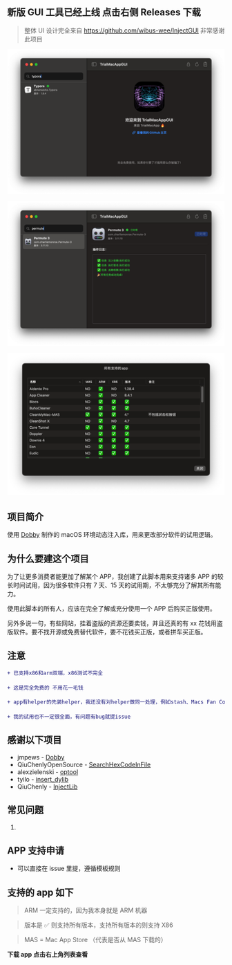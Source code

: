 ## 新版 GUI 工具已经上线 点击右侧 Releases 下载

> 整体 UI 设计完全来自 https://github.com/wibus-wee/InjectGUI 非常感谢此项目

![](/img/1.png)

![](/img/5.png)

![](/img/6.png)

## 项目简介

使用 [Dobby](https://github.com/jmpews/Dobby) 制作的 macOS 环境动态注入库，用来更改部分软件的试用逻辑。

## 为什么要建这个项目

为了让更多消费者能更加了解某个 APP，我创建了此脚本用来支持诸多 APP 的较长时间试用，因为很多软件只有 7 天、15 天的试用期，不太够充分了解其所有能力。

使用此脚本的所有人，应该在完全了解或充分使用一个 APP 后购买正版使用。

另外多说一句，有些网站，挂着盗版的资源还要卖钱，并且还真的有 xx 花钱用盗版软件。要不找开源或免费替代软件，要不花钱买正版，或者拼车买正版。

## 注意

```diff
+ 已支持x86和arm双端，x86测试不完全

+ 这是完全免费的 不用花一毛钱

+ app有helper的先装helper，我还没有对helper做同一处理，例如stash、Macs Fan Control 等软件

+ 我的试用也不一定很全面，有问题有bug就提issue
```

## 感谢以下项目

- jmpews - [Dobby](https://github.com/jmpews/Dobby)
- QiuChenlyOpenSource - [SearchHexCodeInFile](https://github.com/QiuChenlyOpenSource/SearchHexCodeInFile)
- alexzielenski - [optool](https://github.com/alexzielenski/optool)
- tyilo - [insert_dylib](https://github.com/tyilo/insert_dylib)
- QiuChenly - [InjectLib](https://github.com/QiuChenly/InjectLib)

## 常见问题

1.

## APP 支持申请

- 可以直接在 issue 里提，遵循模板规则

## 支持的 app 如下

> ARM 一定支持的，因为我本身就是 ARM 机器

> 版本是 ✅ 则支持所有版本，支持所有版本的则支持 X86

> MAS = Mac App Store （代表是否从 MAS 下载的）

**下载 app 点击右上角列表查看**
